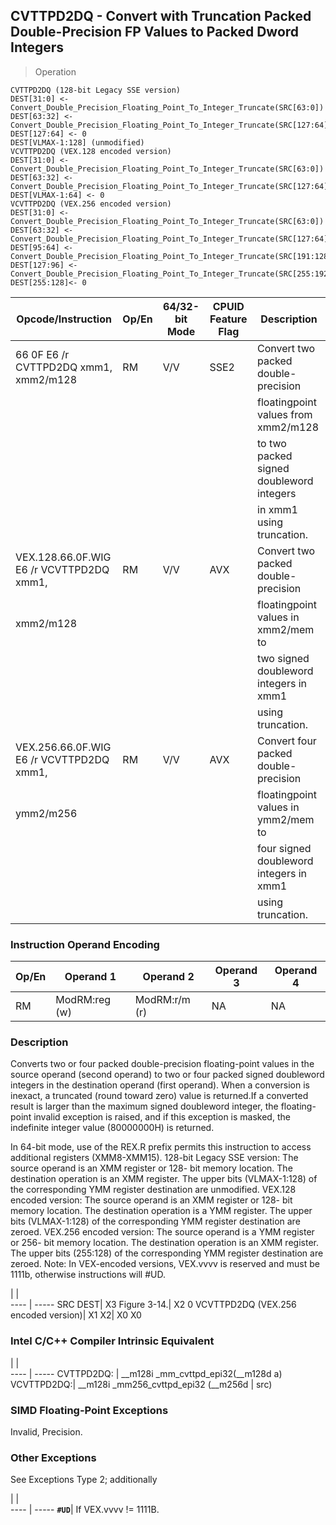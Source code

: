 ## CVTTPD2DQ - Convert with Truncation Packed Double-Precision FP Values to Packed Dword Integers

> Operation

``` slim
CVTTPD2DQ (128-bit Legacy SSE version)
DEST[31:0] <- Convert_Double_Precision_Floating_Point_To_Integer_Truncate(SRC[63:0])
DEST[63:32] <- Convert_Double_Precision_Floating_Point_To_Integer_Truncate(SRC[127:64])
DEST[127:64] <- 0
DEST[VLMAX-1:128] (unmodified)
VCVTTPD2DQ (VEX.128 encoded version)
DEST[31:0] <- Convert_Double_Precision_Floating_Point_To_Integer_Truncate(SRC[63:0])
DEST[63:32] <- Convert_Double_Precision_Floating_Point_To_Integer_Truncate(SRC[127:64])
DEST[VLMAX-1:64] <- 0
VCVTTPD2DQ (VEX.256 encoded version)
DEST[31:0] <- Convert_Double_Precision_Floating_Point_To_Integer_Truncate(SRC[63:0])
DEST[63:32] <- Convert_Double_Precision_Floating_Point_To_Integer_Truncate(SRC[127:64])
DEST[95:64] <- Convert_Double_Precision_Floating_Point_To_Integer_Truncate(SRC[191:128])
DEST[127:96] <- Convert_Double_Precision_Floating_Point_To_Integer_Truncate(SRC[255:192)
DEST[255:128]<- 0

```

 Opcode/Instruction                      | Op/En| 64/32-bit Mode| CPUID Feature Flag| Description                             
 ---  | --- | --- | --- | ---
 66 0F E6 /r CVTTPD2DQ xmm1, xmm2/m128   | RM   | V/V           | SSE2              | Convert two packed double-precision     
                                         |      |               |                   | floatingpoint values from xmm2/m128     
                                         |      |               |                   | to two packed signed doubleword integers
                                         |      |               |                   | in xmm1 using truncation.               
 VEX.128.66.0F.WIG E6 /r VCVTTPD2DQ xmm1,| RM   | V/V           | AVX               | Convert two packed double-precision     
 xmm2/m128                               |      |               |                   | floatingpoint values in xmm2/mem to     
                                         |      |               |                   | two signed doubleword integers in xmm1  
                                         |      |               |                   | using truncation.                       
 VEX.256.66.0F.WIG E6 /r VCVTTPD2DQ xmm1,| RM   | V/V           | AVX               | Convert four packed double-precision    
 ymm2/m256                               |      |               |                   | floatingpoint values in ymm2/mem to     
                                         |      |               |                   | four signed doubleword integers in xmm1 
                                         |      |               |                   | using truncation.                       

### Instruction Operand Encoding
 Op/En| Operand 1    | Operand 2    | Operand 3| Operand 4
 ---  | --- | --- | --- | ---
 RM   | ModRM:reg (w)| ModRM:r/m (r)| NA       | NA       

### Description
Converts two or four packed double-precision floating-point values in the source
operand (second operand) to two or four packed signed doubleword integers in
the destination operand (first operand). When a conversion is inexact, a truncated
(round toward zero) value is returned.If a converted result is larger than the
maximum signed doubleword integer, the floating-point invalid exception is raised,
and if this exception is masked, the indefinite integer value (80000000H) is
returned.

In 64-bit mode, use of the REX.R prefix permits this instruction to access additional
registers (XMM8-XMM15). 128-bit Legacy SSE version: The source operand is an
XMM register or 128- bit memory location. The destination operation is an XMM
register. The upper bits (VLMAX-1:128) of the corresponding YMM register destination
are unmodified. VEX.128 encoded version: The source operand is an XMM register
or 128- bit memory location. The destination operation is a YMM register. The
upper bits (VLMAX-1:128) of the corresponding YMM register destination are zeroed.
VEX.256 encoded version: The source operand is a YMM register or 256- bit memory
location. The destination operation is an XMM register. The upper bits (255:128)
of the corresponding YMM register destination are zeroed. Note: In VEX-encoded
versions, VEX.vvvv is reserved and must be 1111b, otherwise instructions will
#UD.

   | |  
---- | -----
 SRC DEST| X3 Figure 3-14.| X2 0 VCVTTPD2DQ (VEX.256 encoded version)| X1 X2| X0 X0


### Intel C/C++ Compiler Intrinsic Equivalent
   | |  
---- | -----
 CVTTPD2DQ: | __m128i _mm_cvttpd_epi32(__m128d a) 
 VCVTTPD2DQ:| __m128i _mm256_cvttpd_epi32 (__m256d
            | src)                                

### SIMD Floating-Point Exceptions
Invalid, Precision.


### Other Exceptions
See Exceptions Type 2; additionally

   | |  
---- | -----
 **``#UD``**| If VEX.vvvv != 1111B.
